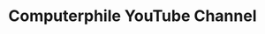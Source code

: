 ---
title: Computerphile YouTube Channel
description: Videos all about computers and computer stuff. Sister channel of Numberphile.
url: https://www.youtube.com/@Computerphile
image:
    # url: '/assets/images/cafe.png'
    # alt: 'Cafe'
tags: ['youtube']
pubDate: 2023-11-11
draft: false
---